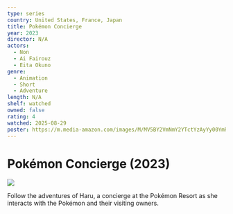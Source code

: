 ```yaml
---
type: series
country: United States, France, Japan
title: Pokémon Concierge
year: 2023
director: N/A
actors:
  - Non
  - Ai Fairouz
  - Eita Okuno
genre:
  - Animation
  - Short
  - Adventure
length: N/A
shelf: watched
owned: false
rating: 4
watched: 2025-08-29
poster: https://m.media-amazon.com/images/M/MV5BY2VmNmY2YTctYzAyYy00YmRiLTg2NjYtMzQ2MmMwMTQ3N2NkXkEyXkFqcGc@._V1_SX300.jpg
---
```


# Pokémon Concierge (2023)

![](https://m.media-amazon.com/images/M/MV5BY2VmNmY2YTctYzAyYy00YmRiLTg2NjYtMzQ2MmMwMTQ3N2NkXkEyXkFqcGc@._V1_SX300.jpg)

Follow the adventures of Haru, a concierge at the Pokémon Resort as she interacts with the Pokémon and their visiting owners.